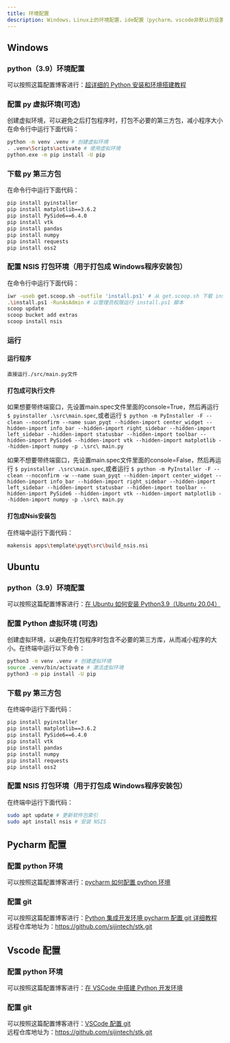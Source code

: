 ```yaml
---
title: 环境配置
description: Windows，Linux上的环境配置，ide配置（pycharm，vscode非默认的设置）
---
```


## Windows

### python（3.9）环境配置

可以按照这篇配置博客进行：[超详细的 Python 安装和环境搭建教程](https://blog.csdn.net/weixin_55154866/article/details/134197661)

### 配置 py 虚拟环境(可选)

创建虚拟环境，可以避免之后打包程序时，打包不必要的第三方包，减小程序大小
在命令行中运行下面代码：

```sh
python -m venv .venv # 创建虚拟环境
. .venv\Scripts\activate # 使用虚拟环境
python.exe -m pip install -U pip
```

### 下载 py 第三方包

在命令行中运行下面代码：

```sh
pip install pyinstaller
pip install matplotlib==3.6.2
pip install PySide6==6.4.0
pip install vtk
pip install pandas
pip install numpy
pip install requests
pip install oss2
```

### 配置 NSIS 打包环境（用于打包成 Windows程序安装包）

在命令行中运行下面代码：

```sh
iwr -useb get.scoop.sh -outfile 'install.ps1' # 从 get.scoop.sh 下载 install.ps1 脚本
.\install.ps1 -RunAsAdmin # 以管理员权限运行 install.ps1 脚本
scoop update
scoop bucket add extras
scoop install nsis
```

### 运行
#### 运行程序
    直接运行./src/main.py文件
#### 打包成可执行文件
如果想要带终端窗口，先设置main.spec文件里面的console=True，然后再运行 `$ pyinstaller .\src\main.spec`,或者运行 `$ python -m PyInstaller -F --clean --noconfirm --name suan_pyqt --hidden-import center_widget --hidden-import info_bar --hidden-import right_sidebar --hidden-import left_sidebar --hidden-import statusbar --hidden-import toolbar --hidden-import PySide6 --hidden-import vtk --hidden-import matplotlib --hidden-import numpy -p .\src\ main.py`  

如果不想要带终端窗口，先设置main.spec文件里面的console=False，然后再运行 `$ pyinstaller .\src\main.spec`,或者运行 `$ python -m PyInstaller -F --clean --noconfirm -w --name suan_pyqt --hidden-import center_widget --hidden-import info_bar --hidden-import right_sidebar --hidden-import left_sidebar --hidden-import statusbar --hidden-import toolbar --hidden-import PySide6 --hidden-import vtk --hidden-import matplotlib --hidden-import numpy -p .\src\ main.py`

#### 打包成Nsis安装包
在终端中运行下面代码：

```sh
makensis apps\template\pyqt\src\build_nsis.nsi
```

## Ubuntu

### python（3.9）环境配置

可以按照这篇配置博客进行：[在 Ubuntu 如何安装 Python3.9（Ubuntu 20.04）](https://blog.vlssu.com/views/tech-sharing/linux/python3.9.html#%E7%AE%80%E6%B4%81%E5%AE%89%E8%A3%85)

### 配置 Python 虚拟环境 (可选)

创建虚拟环境，以避免在打包程序时包含不必要的第三方库，从而减小程序的大小。在终端中运行以下命令：

```sh
python3 -m venv .venv # 创建虚拟环境
source .venv/bin/activate # 激活虚拟环境
python3 -m pip install -U pip
```

### 下载 py 第三方包

在终端中运行下面代码：

```sh
pip install pyinstaller
pip install matplotlib==3.6.2
pip install PySide6==6.4.0
pip install vtk
pip install pandas
pip install numpy
pip install requests
pip install oss2
```

### 配置 NSIS 打包环境（用于打包成 Windows程序安装包）

在终端中运行下面代码：

```sh
sudo apt update # 更新软件包索引
sudo apt install nsis # 安装 NSIS
```

## Pycharm 配置

### 配置 python 环境

可以按照这篇配置博客进行：[pycharm 如何配置 python 环境](https://blog.csdn.net/yy17111342926/article/details/128904552)

### 配置 git

可以按照这篇配置博客进行：[Python 集成开发环境 pycharm 配置 git 详细教程](https://blog.csdn.net/yangcangong/article/details/134397131)  
远程仓库地址为：https://github.com/sijintech/stk.git

## Vscode 配置

### 配置 python 环境

可以按照这篇配置博客进行：[在 VSCode 中搭建 Python 开发环境](https://blog.csdn.net/yy17111342926/article/details/128904552)

### 配置 git

可以按照这篇配置博客进行：[VSCode 配置 git](https://www.cnblogs.com/ostrich-sunshine/p/11329444.html)  
远程仓库地址为：https://github.com/sijintech/stk.git

